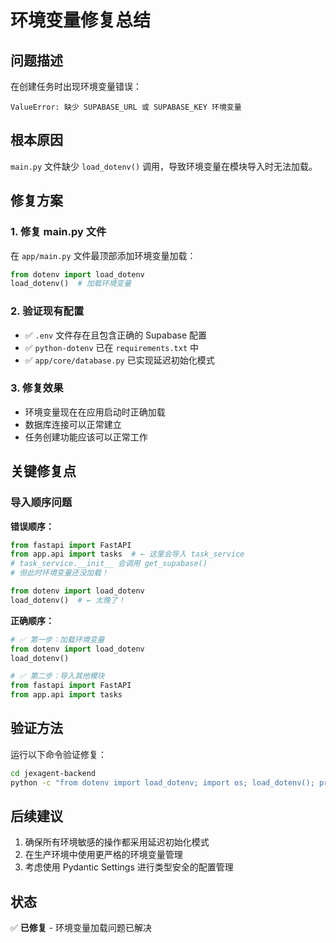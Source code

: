 # 环境变量修复总结

## 问题描述
在创建任务时出现环境变量错误：
```
ValueError: 缺少 SUPABASE_URL 或 SUPABASE_KEY 环境变量
```

## 根本原因
`main.py` 文件缺少 `load_dotenv()` 调用，导致环境变量在模块导入时无法加载。

## 修复方案

### 1. 修复 main.py 文件
在 `app/main.py` 文件最顶部添加环境变量加载：

```python
from dotenv import load_dotenv
load_dotenv()  # 加载环境变量
```

### 2. 验证现有配置
- ✅ `.env` 文件存在且包含正确的 Supabase 配置
- ✅ `python-dotenv` 已在 `requirements.txt` 中
- ✅ `app/core/database.py` 已实现延迟初始化模式

### 3. 修复效果
- 环境变量现在在应用启动时正确加载
- 数据库连接可以正常建立
- 任务创建功能应该可以正常工作

## 关键修复点

### 导入顺序问题
**错误顺序：**
```python
from fastapi import FastAPI
from app.api import tasks  # ← 这里会导入 task_service
# task_service.__init__ 会调用 get_supabase()
# 但此时环境变量还没加载！

from dotenv import load_dotenv
load_dotenv()  # ← 太晚了！
```

**正确顺序：**
```python
# ✅ 第一步：加载环境变量
from dotenv import load_dotenv
load_dotenv()

# ✅ 第二步：导入其他模块
from fastapi import FastAPI
from app.api import tasks
```

## 验证方法
运行以下命令验证修复：
```bash
cd jexagent-backend
python -c "from dotenv import load_dotenv; import os; load_dotenv(); print('SUPABASE_URL:', os.getenv('SUPABASE_URL'))"
```

## 后续建议
1. 确保所有环境敏感的操作都采用延迟初始化模式
2. 在生产环境中使用更严格的环境变量管理
3. 考虑使用 Pydantic Settings 进行类型安全的配置管理

## 状态
✅ **已修复** - 环境变量加载问题已解决
